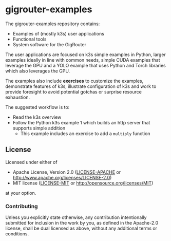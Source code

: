 # gigrouter-examples

The gigrouter-examples repository contains:

* Examples of (mostly k3s) user applications
* Functional tools
* System software for the GigRouter

The user applications are focused on k3s simple examples in Python, larger examples ideally in line with common needs, simple CUDA examples that leverage the GPU and a YOLO example that uses Python and Torch libraries which also leverages the GPU.

The examples also include **exercises** to customize the examples, demonstrate features of k3s, illustrate configuration of k3s and work to provide foresight to avoid potential gotchas or surprise resource exhaustion.

The suggested workflow is to:
* Read the k3s overview
* Follow the Python k3s example 1 which builds an http server that supports simple addition
  * This example includes an exercise to add a `multiply` function

## License

Licensed under either of

 * Apache License, Version 2.0 ([LICENSE-APACHE](LICENSE-APACHE) or
   http://www.apache.org/licenses/LICENSE-2.0)
 * MIT license ([LICENSE-MIT](LICENSE-MIT) or
   http://opensource.org/licenses/MIT)

at your option.

### Contributing

Unless you explicitly state otherwise, any contribution intentionally submitted
for inclusion in the work by you, as defined in the Apache-2.0 license, shall
be dual licensed as above, without any additional terms or conditions.
